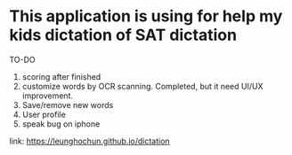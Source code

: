 # This application is using for help my kids dictation of SAT dictation

TO-DO
1. scoring after finished
2. customize words by OCR scanning. Completed, but it need UI/UX improvement.
3. Save/remove new words
4. User profile
5. speak bug on iphone

link: https://leunghochun.github.io/dictation